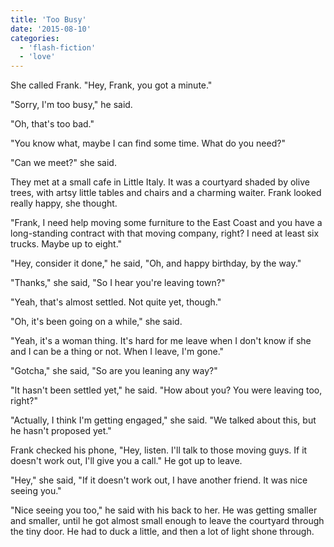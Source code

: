 ```yaml
---
title: 'Too Busy'
date: '2015-08-10'
categories:
  - 'flash-fiction'
  - 'love'
---
```


She called Frank. "Hey, Frank, you got a minute."

<!-- truncate -->

"Sorry, I'm too busy," he said.

"Oh, that's too bad."

"You know what, maybe I can find some time. What do you need?"

"Can we meet?" she said.

They met at a small cafe in Little Italy. It was a courtyard shaded by olive
trees, with artsy little tables and chairs and a charming waiter. Frank looked
really happy, she thought.

"Frank, I need help moving some furniture to the East Coast and you have a
long-standing contract with that moving company, right? I need at least six
trucks. Maybe up to eight."

"Hey, consider it done," he said, "Oh, and happy birthday, by the way."

"Thanks," she said, "So I hear you're leaving town?"

"Yeah, that's almost settled. Not quite yet, though."

"Oh, it's been going on a while," she said.

"Yeah, it's a woman thing. It's hard for me leave when I don't know if she and I
can be a thing or not. When I leave, I'm gone."

"Gotcha," she said, "So are you leaning any way?"

"It hasn't been settled yet," he said. "How about you? You were leaving too,
right?"

"Actually, I think I'm getting engaged," she said. "We talked about this, but he
hasn't proposed yet."

Frank checked his phone, "Hey, listen. I'll talk to those moving guys. If it
doesn't work out, I'll give you a call." He got up to leave.

"Hey," she said, "If it doesn't work out, I have another friend. It was nice
seeing you."

"Nice seeing you too," he said with his back to her. He was getting smaller and
smaller, until he got almost small enough to leave the courtyard through the
tiny door. He had to duck a little, and then a lot of light shone through.
